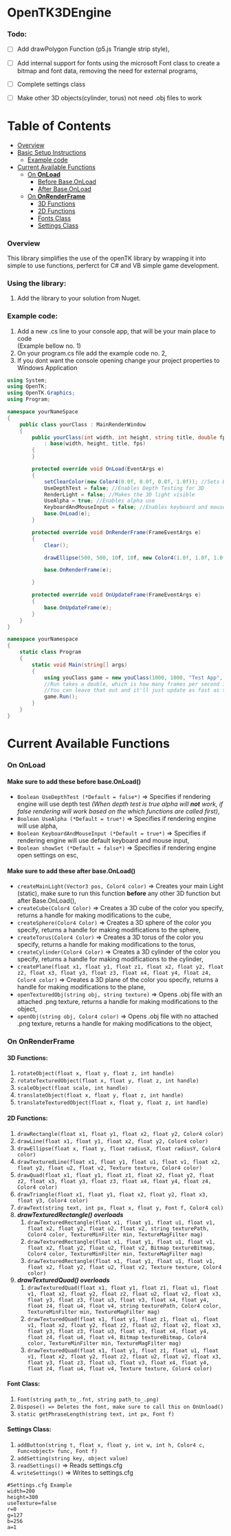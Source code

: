 # OpenTK3DEngine

### Todo:

- [ ] Add drawPolygon Function (p5.js Triangle strip style),

- [ ] Add internal support for fonts using the microsoft Font class to create a bitmap and font data, removing the need for external programs,

- [ ] Complete settings class

- [ ] Make other 3D objects(cylinder, torus) not need .obj files to work


# Table of Contents

- [Overview](#overview)
- [Basic Setup Instructions](#using-the-library)
  - [Example code](#example-code)
- [Current Available Functions](#current-available-functions)
  - [On **OnLoad**](#on-onload)
    - [Before Base.OnLoad](#make-sure-to-add-these-before-baseonload)
    - [After Base.OnLoad](#make-sure-to-add-these-after-baseonload)
  - [On **OnRenderFrame**](#on-onrenderframe)
    - [3D Functions](#3d-functions)
    - [2D Functions](#2d-functions)
    - [Fonts Class](#font-class)
    - [Settings Class](#settings-class)

### Overview

This library simplifies the use of the openTK library by wrapping it into simple to use functions, perferct for C# and VB simple game development. 

### Using the library:

1. Add the library to your solution from Nuget.

### Example code:

1. Add a new .cs line to your console app, that will be your main place to code <br>(Example bellow no. 1)
2. On your program.cs file add the example code no. 2,
3. If you dont want the console opening change your project properties to Windows Application

```c#
using System;
using OpenTK;
using OpenTK.Graphics;
using Program;

namespace yourNameSpace
{
    public class yourClass : MainRenderWindow
    {
        public yourClass(int width, int height, string title, double fps),
            : base(width, height, title, fps)
        {
        }

        protected override void OnLoad(EventArgs e)
        {
            setClearColor(new Color4(0.0f, 0.0f, 0.0f, 1.0f)); //Sets Background Color
            UseDepthTest = false; //Enables Depth Testing for 3D
            RenderLight = false; //Makes the 3D light visible
            UseAlpha = true; //Enables alpha use
            KeyboardAndMouseInput = false; //Enables keyboard and mouse input for 3D movement
            base.OnLoad(e);
        }

        protected override void OnRenderFrame(FrameEventArgs e)
        {
            Clear();

            drawEllipse(500, 500, 10f, 10f, new Color4(1.0f, 1.0f, 1.0f, 1.0f)); //Draws a circle

            base.OnRenderFrame(e);

        }

        protected override void OnUpdateFrame(FrameEventArgs e)
        {
            base.OnUpdateFrame(e);
        }
    }
}
```

```c#
namespace yourNamespace
{
    static class Program
    {
        static void Main(string[] args)
        {
            using youClass game = new youClass(1000, 1000, "Test App", 60.0);
            //Run takes a double, which is how many frames per second it should strive to reach.
            //You can leave that out and it'll just update as fast as the hardware will allow it.
            game.Run();
        }
    }
}
```

# Current Available Functions

### On OnLoad

#### Make sure to add these **before** base.OnLoad()

 - `Boolean UseDepthTest (*Default = false*)` => Specifies if rendering engine will use depth test *(When depth test is true alpha will **not** work, if false rendering will work based on the which functions are called first)*,
 - `Boolean UseAlpha (*Default = true*)` => Specifies if rendering engine will use alpha,
 - `Boolean KeyboardAndMouseInput (*Default = true*)` => Specifies if rendering engine will use default keyboard and mouse input,
 - `Boolean showSet (*Default = false*)` => Specifies if rendering engine open settings on esc,
 
#### Make sure to add these **after** base.OnLoad()

 - `createMainLight(Vector3 pos, Color4 color)` => Creates your main Light (static), make sure to run this function __before__ any other 3D function but after Base.OnLoad(),
 - `createCube(Color4 Color)` => Creates a 3D cube of the color you specify, returns a handle for making modifications to the cube,
 - `createSphere(Color4 Color)` => Creates a 3D sphere of the color you specify, returns a handle for making modifications to the sphere,
 - `createTorus(Color4 Color)` => Creates a 3D torus of the color you specify, returns a handle for making modifications to the torus,
 - `createCylinder(Color4 Color)` => Creates a 3D cylinder of the color you specify, returns a handle for making modifications to the cylinder,
 - `createPlane(float x1, float y1, float z1, float x2, float y2, float z2, float x3, float y3, float z3, float x4, float y4, float z4, Color4 color)` => Creates a 3D plane of the color you specify, returns a handle for making modifications to the plane,
 - `openTexturedObj(string obj, string texture)` => Opens .obj file with an attached .png texture, returns a handle for making modifications to the object,
 - `openObj(string obj, Color4 color)` => Opens .obj file with no attached .png texture, returns a handle for making modifications to the object,

### On **OnRenderFrame**

#### 3D Functions:
1. `rotateObject(float x, float y, float z, int handle)`
1. `rotateTexturedObject(float x, float y, float z, int handle)`
1. `scaleObject(float scale, int handle)`
1. `translateObject(float x, float y, float z, int handle)`
1. `translateTexturedObject(float x, float y, float z, int handle)`

#### 2D Functions:
1. `drawRectangle(float x1, float y1, float x2, float y2, Color4 color)`
1. `drawLine(float x1, float y1, float x2, float y2, Color4 color)`
1. `drawEllipse(float x, float y, float radiusX, float radiusY, Color4 color)`
1. `drawTexturedLine(float x1, float y1, float u1, float v1, float x2, float y2, float u2, float v2, Texture texture, Color4 color)`
1. `drawQuad(float x1, float y1, float z1, float x2, float y2, float z2, float x3, float y3, float z3, float x4, float y4, float z4, Color4 color)`
1. `drawTriangle(float x1, float y1, float x2, float y2, float x3, float y3, Color4 color)`
1. `drawText(string text, int px, float x, float y, Font f, Color4 col)`
1. ***drawTexturedRectangle() overloads***
    1. `drawTexturedRectangle(float x1, float y1, float u1, float v1, float x2, float y2, float u2, float v2, string texturePath, Color4 color, TextureMinFilter min, TextureMagFilter mag)`
    1. `drawTexturedRectangle(float x1, float y1, float u1, float v1, float x2, float y2, float u2, float v2, Bitmap textureBitmap, Color4 color, TextureMinFilter min, TextureMagFilter mag)`
    1. `drawTexturedRectangle(float x1, float y1, float u1, float v1, float x2, float y2, float u2, float v2, Texture texture, Color4 color)`
1. ***drawTexturedQuad() overloads***
    1. `drawTexturedQuad(float x1, float y1, float z1, float u1, float v1, float x2, float y2, float z2, float u2, float v2, float x3, float y3, float z3, float u3, float v3, float x4, float y4, float z4, float u4, float v4, string texturePath, Color4 color, TextureMinFilter min, TextureMagFilter mag)`
    1. `drawTexturedQuad(float x1, float y1, float z1, float u1, float v1, float x2, float y2, float z2, float u2, float v2, float x3, float y3, float z3, float u3, float v3, float x4, float y4, float z4, float u4, float v4, Bitmap textureBitmap, Color4 color, TextureMinFilter min, TextureMagFilter mag)`
    1. `drawTexturedQuad(float x1, float y1, float z1, float u1, float v1, float x2, float y2, float z2, float u2, float v2, float x3, float y3, float z3, float u3, float v3, float x4, float y4, float z4, float u4, float v4, Texture texture, Color4 color)`
        
#### Font Class:
1. `Font(string path_to_.fnt, string path_to_.png)`
1. `Dispose() => Deletes the font, make sure to call this on OnUnload()`
1. `static getPhraseLength(string text, int px, Font f)`

#### Settings Class:
1. `addButton(string t, float x, float y, int w, int h, Color4 c, Func<object> func, Font f)`
1. `addSetting(string key, object value)`
1. `readSettings()` => Reads settings.cfg
1. `writeSettings()` => Writes to settings.cfg
```example
#Settings.cfg Example
width=200
height=300
useTexture=false
r=0
g=127
b=256
a=1  
```

    